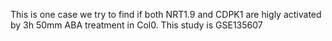 This is one case we try to find if both NRT1.9 and CDPK1 are higly activated by 3h 50mm ABA treatment in Col0. 
This study is GSE135607
